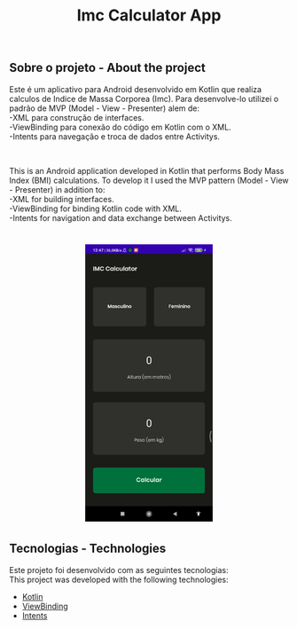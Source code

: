 <h1 align="center">
  <strong>Imc Calculator App</strong>
</h1>
<br>

## Sobre o projeto - About the project

Este é um aplicativo para Android desenvolvido em Kotlin que realiza calculos de Indice de Massa Corporea (Imc). 
Para desenvolve-lo utilizei o padrão de MVP (Model - View - Presenter) alem de: <br/>
-XML para construção de interfaces.<br/>
-ViewBinding para conexão do código em Kotlin com o XML.<br/>
-Intents para navegação e troca de dados entre Activitys.<br/>

<br/>

This is an Android application developed in Kotlin that performs Body Mass Index (BMI) calculations.
To develop it I used the MVP pattern (Model - View - Presenter) in addition to:<br/>
-XML for building interfaces.<br/>
-ViewBinding for binding Kotlin code with XML.<br/>
-Intents for navigation and data exchange between Activitys.<br/>

<h1 align="center" display="flex">
   <img height="500px" src=".github/app.gif">
</h1>

## Tecnologias - Technologies

Este projeto foi desenvolvido com as seguintes tecnologias:
<br>
This project was developed with the following technologies:

- [Kotlin](https://nextjs.org/)
- [ViewBinding](https://developer.android.com/topic/libraries/view-binding?hl=pt-br)
- [Intents](https://developer.android.com/guide/components/intents-filters?hl=pt-br)
  <br>
